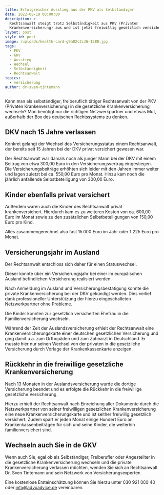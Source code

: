 ```yaml
---
title: Erfolgreicher Ausstieg aus der PKV als Selbständiger
date: 2022-08-19 00:00:00
description: >-
  Rechtsanwalt steigt trotz Selbständigkeit aus PKV (Privaten
  Krankenversicherung) aus und ist jetzt freiwillig gesetzlich versichert. 
layout: post
style_id: post
image: /uploads/health-card-g9a02c2c36-1280.jpg
tags:
  - PKV
  - GKV
  - Ausstieg
  - Wechsel
  - Selbständigkeit
  - Rechtsanwalt
topics:
  - versicherung
author: dr-sven-tintemann
---
```

Kann man als selbständiger, freiberuflich tätiger Rechtsanwalt von der PKV (Privaten Krankenversicherung) in die gesetzliche Krankenversicherung wechseln? Man benötigt nur die richtigen Netzwerkpartner und etwas Mut, au&szlig;erhalb der Box des deutschen Rechtssystems zu denken.

## DKV nach 15 Jahre verlassen

Konkret gelangt der Wechsel des Versicherungsstatus einem Rechtsanwalt, der bereits seit 15 Jahren bei der DKV privat versichert gewesen war.&nbsp;

Der Rechtsanwalt war damals noch als junger Mann bei der DKV mit einem Beitrag von etwa 300,00 Euro in den Versicherungsvertrag eingestiegen. Die Versicherungsbeiträge erhöhten sich leider mit den Jahren immer weiter und lagen zuletzt bei ca. 550,00 Euro pro Monat. Hinzu kam noch die jährlich anfallende Selbstbeteiligung von 300,00 Euro.&nbsp;

## Kinder ebenfalls privat versichert

Au&szlig;erdem waren auch die Kinder des Rechtsanwalt privat krankenversichert. Hierdurch kam es zu weiteren Kosten von ca. 600,00 Euro im Monat sowie zu den zusätzlichen Selbstbeteiligungen von 150,00 Euro pro Kind.&nbsp;

Alles zusammengerechnet also fast 15.000 Euro im Jahr oder 1.225 Euro pro Monat.&nbsp;

## Versicherungsjahr im Ausland

Der Rechtsanwalt entschloss sich daher für einen Statuswechsel.&nbsp;

Dieser konnte über ein Versicherungsjahr bei einer im europäischen Ausland befindlichen Versicherung realisiert werden.&nbsp;

Nach Anmeldung im Ausland und Versicherungsbestätigung konnte die private Krankenversicherung bei der DKV gekündigt werden. Dies verlief dank professioneller Unterstützung der hierzu eingeschalteten Netzwerkpartner ohne Probleme.&nbsp;

Die Kinder konnten zur gesetzlich versicherten Ehefrau in die Familienversicherung wechseln.

Während der Zeit der Auslandsversicherung erhielt der Rechtsanwalt eine Krankenversicherungskarte einer deutschen gesetzlichen Versicherung und ging damit u.a. zum Orthopäden und zum Zahnarzt in Deutschland. Er musste hier nur seinen Wechsel von der privaten in die gesetzliche Versicherung durch Vorlage der Krankenkassenkarte anzeigen.&nbsp;

## Rückkehr in die freiwillige gesetzliche Krankenversicherung

Nach 13 Monaten in der Auslandsversicherung wurde die dortige Versicherung beendet und es erfolgte die Rückkehr in die freiwillige gesetzliche Versicherung.&nbsp;

Hierzu erhielt der Rechtsanwalt nach Einreichung aller Dokumente durch die Netzwerkpartner von seiner freiwilligen gesetzlichen Krankenversicherung eine neue Krankenversicherungskarte und ist seither freiwillig gesetzlich versichert. Zudem spart er jeden Monat einige Hundert Euro an Krankenkassenbeiträgen für sich und seine Kinder, die weiterhin familienversichert sind.

## Wechseln auch Sie in de GKV

Wenn auch Sie, egal ob als Selbständiger, Freiberufler oder Angestellter in die gesetzliche Krankenversicherung wechseln und die private Krankenversicherung verlassen möchten, wenden Sie sich an Rechtsanwalt Dr. Sven Tintemann und sein Netzwerk von Versicherungsexperten.&nbsp;

Eine kostenlose Ersteinschätzung können Sie hierzu unter 030 921 000 40 oder info@advoadvice.de vereinbaren.&nbsp;

&nbsp;

&nbsp;

&nbsp;